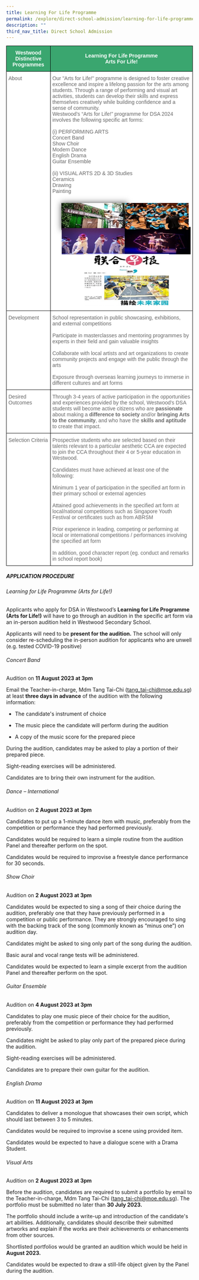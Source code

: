 ```yaml
---
title: Learning For Life Programme
permalink: /explore/direct-school-admission/learning-for-life-programme/
description: ""
third_nav_title: Direct School Admission
---
```

<style type="text/css">
.tg  {border-collapse:collapse;border-spacing:0;}
.tg td{border-color:black;border-style:solid;border-width:1px;font-family:Arial, sans-serif;font-size:14px;
  overflow:hidden;padding:10px 5px;word-break:normal;}
.tg th{border-color:black;border-style:solid;border-width:1px;font-family:Arial, sans-serif;font-size:14px;
  font-weight:normal;overflow:hidden;padding:10px 5px;word-break:normal;}
.tg .tg-k0s0{background-color:#3AA66F;color:#FFF;font-weight:bold;text-align:center;vertical-align:middle}
.tg .tg-zqva{background-color:#FFF;color:#666;text-align:left;vertical-align:top}
.tg .tg-cmm0{background-color:#FFF;color:#666;text-align:left;vertical-align:top}
</style>
<table class="tg">
<thead>
  <tr>
    <th class="tg-k0s0"><span style="color:#FFF;background-color:#3AA66F">Westwood Distinctive Programmes</span></th>
    <th class="tg-k0s0"><span style="color:#FFF;background-color:#3AA66F">Learning For Life Programme<br>Arts For Life!<br></span></th>
  </tr>
</thead>
<tbody>
	<tr>
    <td class="tg-zqva">About</td>
    <td class="tg-cmm0">Our "Arts for Life!" programme is designed to foster creative excellence and inspire a lifelong passion for the arts among students. Through a range of performing and visual art activities, students can develop their skills and express themselves creatively while building confidence and a sense of community. <br>Westwood’s “Arts for Life!” programme for DSA 2024 involves the following specific art forms:<br><br>
(i)	PERFORMING ARTS<br>
Concert Band<br>
Show Choir<br>
Modern Dance<br>
English Drama<br>
Guitar Ensemble<br><br>
(ii)	VISUAL ARTS
2D &amp; 3D Studies<br>
Ceramics<br>
Drawing<br>
Painting<br><img src="/images/dsa%20llp3.png"></td>
  </tr>
  <tr>
    <td class="tg-zqva">Development</td><td class="tg-cmm0">
School representation in public showcasing, exhibitions, and external competitions<br><br>
Participate in masterclasses and mentoring programmes by experts in their field and gain valuable insights<br><br>
Collaborate with local artists and art organizations to create community projects and engage with the public through the arts<br><br>
Exposure through overseas learning journeys to immerse in different cultures and art forms<br></td>
  </tr>
	 <tr><td class="tg-zqva">Desired Outcomes</td>
    <td class="tg-cmm0">
Through 3-4 years of active participation in the opportunities and experiences provided by the school, Westwood’s DSA students will become active citizens who are <b>passionate</b> about making a <b>difference to society</b> and/or <b>bringing Arts to the community</b>, and who have the <b>skills and aptitude</b> to create that impact.
			</td></tr><tr><td class="tg-zqva">Selection Criteria</td>
    <td class="tg-cmm0">Prospective students who are selected based on their talents relevant to a particular aesthetic CCA are expected to join the CCA throughout their 4 or 5-year education in Westwood. <br><br>Candidates must have achieved at least one of the following:<br><br>
Minimum 1 year of participation in the specified art form in their primary school or external agencies<br><br>
Attained good achievements in the specified art form at local/national competitions such as Singapore Youth Festival or certificates such as from ABRSM<br><br>
Prior experience in leading, competing or performing at local or international competitions / performances involving the specified art form<br><br>
In addition, good character report (eg. conduct and remarks in school report book)<br>
</td></tr></tbody>
</table>

##### APPLICATION PROCEDURE

###### Learning for Life Programme (Arts for Life!)
Applicants who apply for DSA in Westwood’s <b>Learning for Life Programme (Arts for Life!)</b> will have to go through an audition in the specific art form via an in-person audition held in Westwood Secondary School.

Applicants will need to be <b>present for the audition.</b> The school will only consider re-scheduling the in-person audition for applicants who are unwell (e.g. tested COVID-19 positive)

###### Concert Band

Audition on <b>11 August 2023 at 3pm</b>

Email the Teacher-in-charge, Mdm Tang Tai-Chi (tang_tai-chi@moe.edu.sg) at least <b>three days in advance</b> of the audition with the following information:

* The candidate's instrument of choice

* The music piece the candidate will perform during the audition 

* A copy of the music score for the prepared piece

During the audition, candidates may be asked to play a portion of their prepared piece.

Sight-reading exercises will be administered.

Candidates are to bring their own instrument for the audition.
 
###### Dance – International 
Audition on <b>2 August 2023 at 3pm</b>

Candidates to put up a 1-minute dance item with music, preferably from the competition or performance they had performed previously.

Candidates would be required to learn a simple routine from the audition Panel and thereafter perform on the spot.

Candidates would be required to improvise a freestyle dance performance for 30 seconds.

###### Show Choir

Audition on <b>2 August 2023 at 3pm</b>

Candidates would be expected to sing a song of their choice during the audition, preferably one that they have previously performed in a competition or public performance. They are strongly encouraged to sing with the backing track of the song (commonly known as “minus one”) on audition day.

Candidates might be asked to sing only part of the song during the audition.

Basic aural and vocal range tests will be administered.

Candidates would be expected to learn a simple excerpt from the audition Panel and thereafter perform on the spot.

###### Guitar Ensemble
Audition on <b>4 August 2023 at 3pm</b>

Candidates to play one music piece of their choice for the audition, preferably from the competition or performance they had performed previously.

Candidates might be asked to play only part of the prepared piece during the audition.

Sight-reading exercises will be administered.

Candidates are to prepare their own guitar for the audition.

###### English Drama
Audition on <b>11 August 2023 at 3pm</b>

Candidates to deliver a monologue that showcases their own script, which should last between 3 to 5 minutes.

Candidates would be required to improvise a scene using provided item.

Candidates would be expected to have a dialogue scene with a Drama Student.

###### Visual Arts
Audition on <b>2 August 2023 at 3pm</b>

Before the audition, candidates are required to submit a portfolio by email to the Teacher-in-charge, Mdm Tang Tai-Chi (tang_tai-chi@moe.edu.sg). The portfolio must be submitted no later than <b>30 July 2023.</b>

The portfolio should include a write-up and introduction of the candidate's art abilities. Additionally, candidates should describe their submitted artworks and explain if the works are their achievements or enhancements from other sources.

Shortlisted portfolios would be granted an audition which would be held in <b>August 2023.</b>

Candidates would be expected to draw a still-life object given by the Panel during the audition.